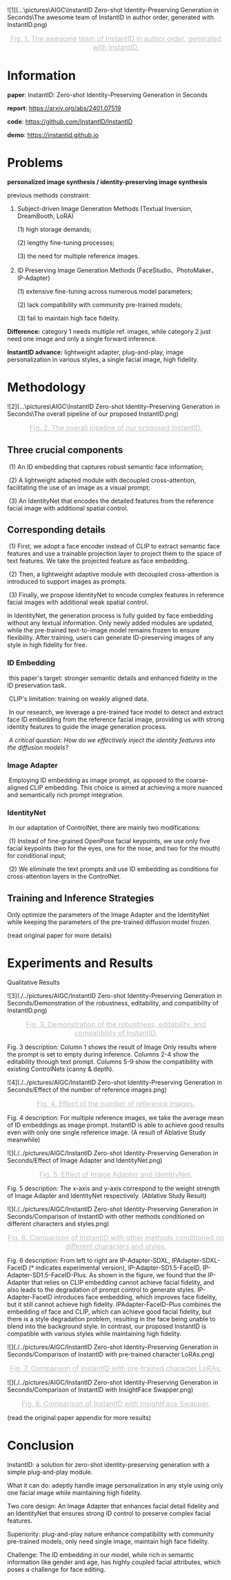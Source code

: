 ![1](.\..\pictures\AIGC\InstantID Zero-shot Identity-Preserving Generation in Seconds\The awesome team of InstantID in author order, generated with InstantID.png)

<center style="color:#C0C0C0;font-size:medium;text-decoration:underline">Fig. 1. The awesome team of InstantID in author order, generated with InstantID.</center>

# Information

**paper**: InstantID: Zero-shot Identity-Preserving Generation in Seconds

**report**: https://arxiv.org/abs/2401.07519

**code**: https://github.com/InstantID/InstantID

**demo**: https://instantid.github.io

# Problems

**personalized image synthesis / identity-preserving image synthesis**

previous methods constraint:

1. Subject-driven Image Generation Methods (Textual Inversion, DreamBooth, LoRA)

   (1) high storage demands; 

   (2) lengthy fine-tuning processes; 

   (3) the need for multiple reference images.

2. ID Preserving Image Generation Methods (FaceStudio、PhotoMaker、IP-Adapter)

   (1) extensive fine-tuning across numerous model parameters; 

   (2) lack compatibility with community pre-trained models; 

   (3) fail to maintain high face fidelity.

**Difference:** category 1 needs multiple ref. images, while category 2 just need one image and only a single forward inference.

**InstantID advance:** lightweight adapter, plug-and-play, image personalization in various styles, a single facial image, high fidelity.

# Methodology

![2](.\..\pictures\AIGC\InstantID Zero-shot Identity-Preserving Generation in Seconds\The overall pipeline of our proposed InstantID.png)

<center style="color:#C0C0C0;font-size:medium;text-decoration:underline">Fig. 2. The overall pipeline of our proposed InstantID.</center>

## **Three crucial components**

​	(1) An ID embedding that captures robust semantic face information; 

​	(2) A lightweight adapted module with decoupled cross-attention, facilitating the use of an image as a visual prompt;

​	(3) An IdentityNet that encodes the detailed features from the reference facial image with additional spatial control.

## **Corresponding details**

​	(1) First, we adopt a face encoder instead of CLIP to extract semantic face features and use a trainable projection layer to project them to the space of text features. We take the projected feature as face embedding. 

​	(2) Then, a lightweight adaptive module with decoupled cross-attention is introduced to support images as prompts. 

​	(3) Finally, we propose IdentityNet to encode complex features in reference facial images with additional weak spatial control. 

In IdentityNet, the generation process is fully guided by face embedding without any textual information. Only newly added modules are updated, while the pre-trained text-to-image model remains frozen to ensure flexibility. After training, users can generate ID-preserving images of any style in high fidelity for free.

### 	**ID Embedding** 

​		this paper's target: stronger semantic details and enhanced fidelity in the ID preservation task.

​		CLIP's limitation: training on weakly aligned data.

​		In our research, we leverage a pre-trained face model to detect and extract face ID embedding from the reference facial image, providing us with strong identity features to guide the image generation process.

​		*A critical question: How do we effectively inject the identity features into the diffusion models?*

### 	**Image Adapter**

​		Employing ID embedding as image prompt, as opposed to the coarse-aligned CLIP embedding. This choice is aimed at achieving a more nuanced and semantically rich prompt integration.

### 	**IdentityNet**

​		In our adaptation of ControlNet, there are mainly two modifications: 

​			(1) Instead of fine-grained OpenPose facial keypoints, we use only five facial keypoints (two for the eyes, one for the nose, and two for the mouth) for conditional input;

​			(2) We eliminate the text prompts and use ID embedding as conditions for cross-attention layers in the ControlNet.

## Training and Inference Strategies

Only optimize the parameters of the Image Adapter and the IdentityNet while keeping the parameters of the pre-trained diffusion model frozen.

(read original paper for more details)

# Experiments and Results

Qualitative Results

![3](./../pictures/AIGC/InstantID Zero-shot Identity-Preserving Generation in Seconds/Demonstration of the robustness, editability, and compatibility of InstantID.png)

<center style="color:#C0C0C0;font-size:medium;text-decoration:underline">Fig. 3. Demonstration of the robustness, editability, and compatibility of InstantID.</center>

Fig. 3 description: Column 1 shows the result of Image Only results where the prompt is set to empty during inference. Columns 2-4 show the editability through text prompt. Columns 5-9 show the compatibility with existing ControlNets (canny & depth).

![4](./../pictures/AIGC/InstantID Zero-shot Identity-Preserving Generation in Seconds/Effect of the number of reference images.png)

<center style="color:#C0C0C0;font-size:medium;text-decoration:underline">Fig. 4. Effect of the number of reference images.</center>

Fig. 4 description: For multiple reference images, we take the average mean of ID embeddings as image prompt. InstantID is able to achieve good results even with only one single reference image. (A result of Ablative Study meanwhile)

![](./../pictures/AIGC/InstantID Zero-shot Identity-Preserving Generation in Seconds/Effect of Image Adapter and IdentityNet.png)

<center style="color:#C0C0C0;font-size:medium;text-decoration:underline">Fig. 5. Effect of Image Adapter and IdentityNet.</center>

Fig. 5 description: The x-axis and y-axis correspond to the weight strength of Image Adapter and IdentityNet respectively. (Ablative Study Result)

![](./../pictures/AIGC/InstantID Zero-shot Identity-Preserving Generation in Seconds/Comparison of InstantID with other methods conditioned on different characters and styles.png)

<center style="color:#C0C0C0;font-size:medium;text-decoration:underline">Fig. 6. Comparison of InstantID with other methods conditioned on different characters and styles.</center>

Fig. 6 description: From left to right are IP-Adapter-SDXL, IPAdapter-SDXL-FaceID (* indicates experimental version), IP-Adapter-SD1.5-FaceID, IP-Adapter-SD1.5-FaceID-Plus. As shown in the figure, we found that the IP-Adapter that relies on CLIP embedding cannot achieve facial fidelity, and also leads to the degradation of prompt control to generate styles. IP-Adapter-FaceID introduces face embedding, which improves face fidelity, but it still cannot achieve high fidelity. IPAdapter-FaceID-Plus combines the embedding of face and CLIP, which can achieve good facial fidelity, but there is a style degradation problem, resulting in the face being unable to blend into the background style. In contrast, our proposed InstantID is compatible with various styles while maintaining high fidelity.

![](./../pictures/AIGC/InstantID Zero-shot Identity-Preserving Generation in Seconds/Comparison of InstantID with pre-trained character LoRAs.png)

<center style="color:#C0C0C0;font-size:medium;text-decoration:underline">Fig. 7. Comparison of InstantID with pre-trained character LoRAs.</center>

![](./../pictures/AIGC/InstantID Zero-shot Identity-Preserving Generation in Seconds/Comparison of InstantID with InsightFace Swapper.png)

<center style="color:#C0C0C0;font-size:medium;text-decoration:underline">Fig. 8. Comparison of InstantID with InsightFace Swapper.</center>

(read the original paper appendix for more results)

# Conclusion

InstantID: a solution for zero-shot identity-preserving generation with a simple plug-and-play module.

What it can do: adeptly handle image personalization in any style using only one facial image while maintaining high fidelity.

Two core design: An Image Adapter that enhances facial detail fidelity and an IdentityNet that ensures strong ID control to preserve complex facial features.

Superiority: plug-and-play nature enhance compatibility with community pre-trained models,  only need single image, maintain high face fidelity.

Challenge: The ID embedding in our model, while rich in semantic information like gender and age, has highly coupled facial attributes, which poses a challenge for face editing.

